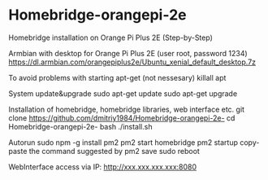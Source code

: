 # Homebridge-orangepi-2e
Homebridge installation on Orange Pi Plus 2E (Step-by-Step)

Armbian with desktop for Orange Pi Plus 2E (user root, password 1234)
https://dl.armbian.com/orangepiplus2e/Ubuntu_xenial_default_desktop.7z

To avoid problems with starting apt-get (not nessesary)
killall apt

System update&upgrade
sudo apt-get update
sudo apt-get upgrade

Installation of homebridge, homebridge libraries, web interface etc.
git clone https://github.com/dmitriy1984/Homebridge-orangepi-2e-
cd Homebridge-orangepi-2e-
bash ./install.sh

Autorun
sudo npm -g install pm2
pm2 start homebridge
pm2 startup
copy-paste the command suggested by 
pm2 save
sudo reboot

WebInterface access via IP: http://xxx.xxx.xxx.xxx:8080
